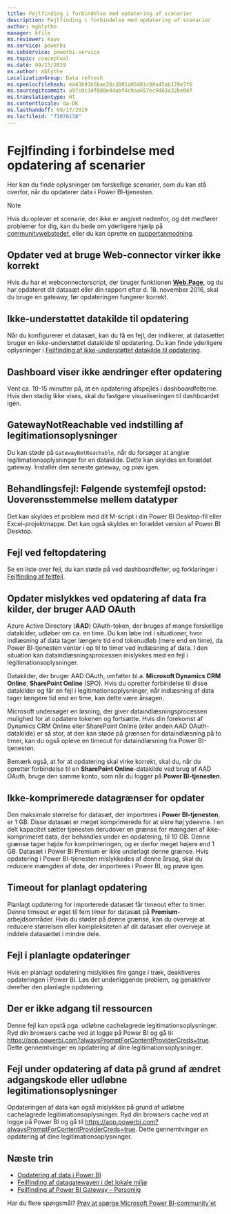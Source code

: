 ```yaml
---
title: Fejlfinding i forbindelse med opdatering af scenarier
description: Fejlfinding i forbindelse med opdatering af scenarier
author: mgblythe
manager: kfile
ms.reviewer: kayu
ms.service: powerbi
ms.subservice: powerbi-service
ms.topic: conceptual
ms.date: 09/13/2019
ms.author: mblythe
LocalizationGroup: Data refresh
ms.openlocfilehash: ea43b91b5bae28c3001a05d81c08a45ab178e7f6
ms.sourcegitcommit: a97c0c34f888e44abf4c9aa657ec9463a32be06f
ms.translationtype: HT
ms.contentlocale: da-DK
ms.lasthandoff: 09/17/2019
ms.locfileid: "71076138"
---
```

# <a name="troubleshooting-refresh-scenarios"></a>Fejlfinding i forbindelse med opdatering af scenarier

Her kan du finde oplysninger om forskellige scenarier, som du kan stå overfor, når du opdaterer data i Power BI-tjenesten.

> [!NOTE]
> Hvis du oplever et scenarie, der ikke er angivet nedenfor, og det medfører problemer for dig, kan du bede om yderligere hjælp på [communitywebstedet](http://community.powerbi.com/), eller du kan oprette en [supportanmodning](https://powerbi.microsoft.com/support/).
>
>

## <a name="refresh-using-web-connector-doesnt-work-properly"></a>Opdater ved at bruge Web-connector virker ikke korrekt

Hvis du har et webconnectorscript, der bruger funktionen [**Web.Page**](https://msdn.microsoft.com/library/mt260924.aspx), og du har opdateret dit datasæt eller din rapport efter d. 18. november 2016, skal du bruge en gateway, før opdateringen fungerer korrekt.

## <a name="unsupported-data-source-for-refresh"></a>Ikke-understøttet datakilde til opdatering

Når du konfigurerer et datasæt, kan du få en fejl, der indikerer, at datasættet bruger en ikke-understøttet datakilde til opdatering. Du kan finde yderligere oplysninger i [Fejlfinding af ikke-understøttet datakilde til opdatering](service-admin-troubleshoot-unsupported-data-source-for-refresh.md).

## <a name="dashboard-doesnt-reflect-changes-after-refresh"></a>Dashboard viser ikke ændringer efter opdatering

Vent ca. 10-15 minutter på, at en opdatering afspejles i dashboardfelterne. Hvis den stadig ikke vises, skal du fastgøre visualiseringen til dashboardet igen.

## <a name="gatewaynotreachable-when-setting-credentials"></a>GatewayNotReachable ved indstilling af legitimationsoplysninger

Du kan støde på `GatewayNotReachable`, når du forsøger at angive legitimationsoplysninger for en datakilde. Dette kan skyldes en forældet gateway. Installér den seneste gateway, og prøv igen.

## <a name="processing-error-the-following-system-error-occurred-type-mismatch"></a>Behandlingsfejl: Følgende systemfejl opstod: Uoverensstemmelse mellem datatyper

Det kan skyldes et problem med dit M-script i din Power BI Desktop-fil eller Excel-projektmappe. Det kan også skyldes en forældet version af Power BI Desktop.

## <a name="tile-refresh-errors"></a>Fejl ved feltopdatering

Se en liste over fejl, du kan støde på ved dashboardfelter, og forklaringer i [Fejlfinding af feltfejl](refresh-troubleshooting-tile-errors.md).

## <a name="refresh-fails-when-updating-data-from-sources-that-use-aad-oauth"></a>Opdater mislykkes ved opdatering af data fra kilder, der bruger AAD OAuth

Azure Active Directory (**AAD**) OAuth-token, der bruges af mange forskellige datakilder, udløber om ca. en time. Du kan løbe ind i situationer, hvor indlæsning af data tager længere tid end tokenudløb (mere end en time), da Power BI-tjenesten venter i op til to timer ved indlæsning af data. I den situation kan dataindlæsningsprocessen mislykkes med en fejl i legitimationsoplysninger.

Datakilder, der bruger AAD OAuth, omfatter bl.a. **Microsoft Dynamics CRM Online**, **SharePoint Online** (SPO). Hvis du opretter forbindelse til disse datakilder og får en fejl i legitimationsoplysninger, når indlæsning af data tager længere tid end en time, kan dette være årsagen.

Microsoft undersøger en løsning, der giver dataindlæsningsprocessen mulighed for at opdatere tokenen og fortsætte. Hvis din forekomst af Dynamics CRM Online eller SharePoint Online (eller anden AAD OAuth-datakilde) er så stor, at den kan støde på grænsen for dataindlæsning på to timer, kan du også opleve en timeout for dataindlæsning fra Power BI-tjenesten.

Bemærk også, at for at opdatering skal virke korrekt, skal du, når du opretter forbindelse til en **SharePoint Online**-datakilde ved brug af AAD OAuth, bruge den samme konto, som når du logger på **Power BI-tjenesten**.

## <a name="uncompressed-data-limits-for-refresh"></a>Ikke-komprimerede datagrænser for opdater

Den maksimale størrelse for datasæt, der importeres i **Power BI-tjenesten**, er 1 GB. Disse datasæt er meget komprimerede for at sikre høj ydeevne. I en delt kapacitet sætter tjenesten derudover en grænse for mængden af ikke-komprimeret data, der behandles under en opdatering, til 10 GB. Denne grænse tager højde for komprimeringen, og er derfor meget højere end 1 GB. Datasæt i Power BI Premium er ikke underlagt denne grænse. Hvis opdatering i Power BI-tjenesten mislykkedes af denne årsag, skal du reducere mængden af data, der importeres i Power BI, og prøve igen.

## <a name="scheduled-refresh-timeout"></a>Timeout for planlagt opdatering

Planlagt opdatering for importerede datasæt får timeout efter to timer. Denne timeout er øget til fem timer for datasæt på **Premium**-arbejdsområder. Hvis du støder på denne grænse, kan du overveje at reducere størrelsen eller kompleksiteten af dit datasæt eller overveje at inddele datasættet i mindre dele.

## <a name="scheduled-refresh-failures"></a>Fejl i planlagte opdateringer

Hvis en planlagt opdatering mislykkes fire gange i træk, deaktiveres opdateringen i Power BI. Løs det underliggende problem, og genaktiver derefter den planlagte opdatering.

## <a name="access-to-the-resource-is-forbidden"></a>Der er ikke adgang til ressourcen  

Denne fejl kan opstå pga. udløbne cachelagrede legitimationsoplysninger. Ryd din browsers cache ved at logge på Power BI og gå til https://app.powerbi.com?alwaysPromptForContentProviderCreds=true. Dette gennemtvinger en opdatering af dine legitimationsoplysninger.

## <a name="data-refresh-failure-because-of-password-change-or-expired-credentials"></a>Fejl under opdatering af data på grund af ændret adgangskode eller udløbne legitimationsoplysninger

Opdateringen af data kan også mislykkes på grund af udløbne cachelagrede legitimationsoplysninger. Ryd din browsers cache ved at logge på Power BI og gå til https://app.powerbi.com?alwaysPromptForContentProviderCreds=true. Dette gennemtvinger en opdatering af dine legitimationsoplysninger.

## <a name="next-steps"></a>Næste trin

- [Opdatering af data i Power BI](refresh-data.md)  
- [Fejlfinding af datagatewayen i det lokale miljø](service-gateway-onprem-tshoot.md)  
- [Fejlfinding af Power BI Gateway – Personlig](service-admin-troubleshooting-power-bi-personal-gateway.md)  

Har du flere spørgsmål? [Prøv at spørge Microsoft Power BI-community'et](http://community.powerbi.com/)

